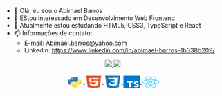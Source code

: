 - 👋 Olá, eu sou o Abimael Barros
- 👀 EStou interessado em Desenvolvimento Web Frontend
- 🌱 Atualmente estou estudando HTML5, CSS3, TypeScript e React
- 📫 Informações de contato:
  - E-mail: Abimael.barros@yahoo.com
  - Linkedin: https://www.linkedin.com/in/abimael-barros-1b338b209/

<div align="center">
  <a href="https://github.com/AbimaelSB?tab=repositories">
  <img height="180em" src="https://github-readme-stats.vercel.app/api?username=abimaelsb&show_icons=true&theme=algolia&include_all_commits=true"/>
  <img height="180em" src="https://github-readme-stats.vercel.app/api/top-langs/?username=abimaelsb&layout=compact&langs_count=7&theme=algolia"/>
</div>

<div align="center"><br>
  <img align="center" alt="ASB-Python" height="30" width="40" src="https://raw.githubusercontent.com/devicons/devicon/master/icons/python/python-original.svg">
  <img align="center" alt="ASB-HTML" height="30" width="40" src="https://raw.githubusercontent.com/devicons/devicon/master/icons/html5/html5-original.svg">
  <img align="center" alt="ASB-CSS" height="30" width="40" src="https://raw.githubusercontent.com/devicons/devicon/master/icons/css3/css3-original.svg">
<!--   <img align="center" alt="ASB-Js" height="30" width="40" src="https://raw.githubusercontent.com/devicons/devicon/master/icons/javascript/javascript-plain.svg"> -->
  <img align="center" alt="ASB-Ts" height="30" width="40" src="https://raw.githubusercontent.com/devicons/devicon/master/icons/typescript/typescript-plain.svg">
  <img align="center" alt="ASB-React" height="30" width="40" src="https://raw.githubusercontent.com/devicons/devicon/master/icons/react/react-original.svg">
</div>

<!---
AbimaelSB/AbimaelSB is a ✨ special ✨ repository because its `README.md` (this file) appears on your GitHub profile.
You can click the Preview link to take a look at your changes.
--->
